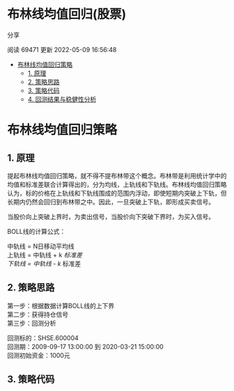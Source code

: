 # 布林线均值回归(股票)

分享

阅读 69471
 更新 2022-05-09 16:56:48

* [布林线均值回归策略](#b1b49dfea4506938)
  + [1. 原理](#4d68e06c45acd2a2)
  + [2. 策略思路](#cf0127fe1bcb3311)
  + [3. 策略代码](#69a3fc437f0227e3)
  + [4. 回测结果与稳健性分析](#3e2df45effccee1c)

# 布林线均值回归策略

## 1. 原理

提起布林线均值回归策略，就不得不提布林带这个概念。布林带是利用统计学中的均值和标准差联合计算得出的，分为均线，上轨线和下轨线。布林线均值回归策略认为，标的价格在上轨线和下轨线围成的范围内浮动，即使短期内突破上下轨，但长期内仍然会回归到布林带之中。因此，一旦突破上下轨，即形成买卖信号。

当股价向上突破上界时，为卖出信号，当股价向下突破下界时，为买入信号。

BOLL线的计算公式：

中轨线 = N日移动平均线  
上轨线 = 中轨线 + k  *标准差  
下轨线 = 中轨线 - k*  标准差

## 2. 策略思路

第一步：根据数据计算BOLL线的上下界  
第二步：获得持仓信号  
第三步：回测分析

回测标的：SHSE.600004  
回测期：2009-09-17 13:00:00 到 2020-03-21 15:00:00  
回测初始资金：1000元

## 3. 策略代码

```